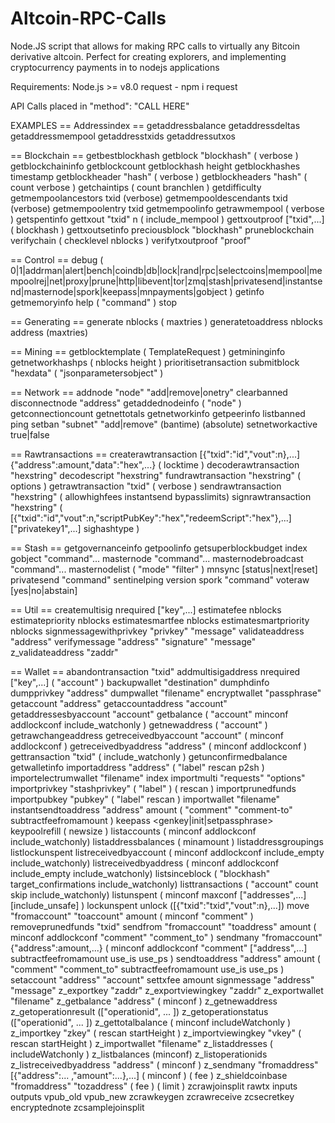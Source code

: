 # Altcoin-RPC-Calls
Node.JS script that allows for making RPC calls to virtually any Bitcoin derivative altcoin. Perfect for creating explorers, and implementing cryptocurrency payments in to nodejs applications

Requirements:
Node.js >= v8.0
request - npm i request


API Calls
placed in "method": "CALL HERE"

EXAMPLES
== Addressindex ==
getaddressbalance
getaddressdeltas
getaddressmempool
getaddresstxids
getaddressutxos

== Blockchain ==
getbestblockhash
getblock "blockhash" ( verbose )
getblockchaininfo
getblockcount
getblockhash height
getblockhashes timestamp
getblockheader "hash" ( verbose )
getblockheaders "hash" ( count verbose )
getchaintips ( count branchlen )
getdifficulty
getmempoolancestors txid (verbose)
getmempooldescendants txid (verbose)
getmempoolentry txid
getmempoolinfo
getrawmempool ( verbose )
getspentinfo
gettxout "txid" n ( include_mempool )
gettxoutproof ["txid",...] ( blockhash )
gettxoutsetinfo
preciousblock "blockhash"
pruneblockchain
verifychain ( checklevel nblocks )
verifytxoutproof "proof"

== Control ==
debug ( 0|1|addrman|alert|bench|coindb|db|lock|rand|rpc|selectcoins|mempool|mempoolrej|net|proxy|prune|http|libevent|tor|zmq|stash|privatesend|instantsend|masternode|spork|keepass|mnpayments|gobject )
getinfo
getmemoryinfo
help ( "command" )
stop

== Generating ==
generate nblocks ( maxtries )
generatetoaddress nblocks address (maxtries)

== Mining ==
getblocktemplate ( TemplateRequest )
getmininginfo
getnetworkhashps ( nblocks height )
prioritisetransaction <txid> <priority delta> <fee delta>
submitblock "hexdata" ( "jsonparametersobject" )

== Network ==
addnode "node" "add|remove|onetry"
clearbanned
disconnectnode "address" 
getaddednodeinfo ( "node" )
getconnectioncount
getnettotals
getnetworkinfo
getpeerinfo
listbanned
ping
setban "subnet" "add|remove" (bantime) (absolute)
setnetworkactive true|false

== Rawtransactions ==
createrawtransaction [{"txid":"id","vout":n},...] {"address":amount,"data":"hex",...} ( locktime )
decoderawtransaction "hexstring"
decodescript "hexstring"
fundrawtransaction "hexstring" ( options )
getrawtransaction "txid" ( verbose )
sendrawtransaction "hexstring" ( allowhighfees instantsend bypasslimits)
signrawtransaction "hexstring" ( [{"txid":"id","vout":n,"scriptPubKey":"hex","redeemScript":"hex"},...] ["privatekey1",...] sighashtype )

== Stash ==
getgovernanceinfo
getpoolinfo
getsuperblockbudget index
gobject "command"...
masternode "command"...
masternodebroadcast "command"...
masternodelist ( "mode" "filter" )
mnsync [status|next|reset]
privatesend "command"
sentinelping version
spork "command"
voteraw <masternode-tx-hash> <masternode-tx-index> <governance-hash> <vote-signal> [yes|no|abstain] <time> <vote-sig>

== Util ==
createmultisig nrequired ["key",...]
estimatefee nblocks
estimatepriority nblocks
estimatesmartfee nblocks
estimatesmartpriority nblocks
signmessagewithprivkey "privkey" "message"
validateaddress "address"
verifymessage "address" "signature" "message"
z_validateaddress "zaddr"

== Wallet ==
abandontransaction "txid"
addmultisigaddress nrequired ["key",...] ( "account" )
backupwallet "destination"
dumphdinfo
dumpprivkey "address"
dumpwallet "filename"
encryptwallet "passphrase"
getaccount "address"
getaccountaddress "account"
getaddressesbyaccount "account"
getbalance ( "account" minconf addlockconf include_watchonly )
getnewaddress ( "account" )
getrawchangeaddress
getreceivedbyaccount "account" ( minconf addlockconf )
getreceivedbyaddress "address" ( minconf addlockconf )
gettransaction "txid" ( include_watchonly )
getunconfirmedbalance
getwalletinfo
importaddress "address" ( "label" rescan p2sh )
importelectrumwallet "filename" index
importmulti "requests" "options"
importprivkey "stashprivkey" ( "label" ) ( rescan )
importprunedfunds
importpubkey "pubkey" ( "label" rescan )
importwallet "filename"
instantsendtoaddress "address" amount ( "comment" "comment-to" subtractfeefromamount )
keepass <genkey|init|setpassphrase>
keypoolrefill ( newsize )
listaccounts ( minconf addlockconf include_watchonly)
listaddressbalances ( minamount )
listaddressgroupings
listlockunspent
listreceivedbyaccount ( minconf addlockconf include_empty include_watchonly)
listreceivedbyaddress ( minconf addlockconf include_empty include_watchonly)
listsinceblock ( "blockhash" target_confirmations include_watchonly)
listtransactions ( "account" count skip include_watchonly)
listunspent ( minconf maxconf  ["addresses",...] [include_unsafe] )
lockunspent unlock ([{"txid":"txid","vout":n},...])
move "fromaccount" "toaccount" amount ( minconf "comment" )
removeprunedfunds "txid"
sendfrom "fromaccount" "toaddress" amount ( minconf addlockconf "comment" "comment_to" )
sendmany "fromaccount" {"address":amount,...} ( minconf addlockconf "comment" ["address",...] subtractfeefromamount use_is use_ps )
sendtoaddress "address" amount ( "comment" "comment_to" subtractfeefromamount use_is use_ps )
setaccount "address" "account"
settxfee amount
signmessage "address" "message"
z_exportkey "zaddr"
z_exportviewingkey "zaddr"
z_exportwallet "filename"
z_getbalance "address" ( minconf )
z_getnewaddress
z_getoperationresult (["operationid", ... ]) 
z_getoperationstatus (["operationid", ... ]) 
z_gettotalbalance ( minconf includeWatchonly )
z_importkey "zkey" ( rescan startHeight )
z_importviewingkey "vkey" ( rescan startHeight )
z_importwallet "filename"
z_listaddresses ( includeWatchonly )
z_listbalances (minconf)
z_listoperationids
z_listreceivedbyaddress "address" ( minconf )
z_sendmany "fromaddress" [{"address":... ,"amount":...},...] ( minconf ) ( fee )
z_shieldcoinbase "fromaddress" "tozaddress" ( fee ) ( limit )
zcrawjoinsplit rawtx inputs outputs vpub_old vpub_new
zcrawkeygen
zcrawreceive zcsecretkey encryptednote
zcsamplejoinsplit
